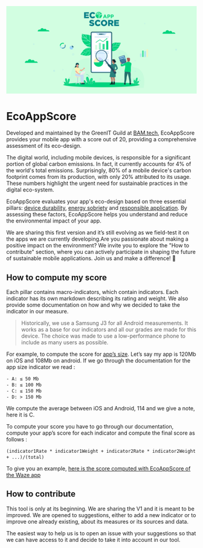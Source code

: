 ![](./assets/BannerEcoAppScore.png)

# EcoAppScore

Developed and maintained by the GreenIT Guild at [BAM.tech](https://www.bam.tech/), EcoAppScore provides your mobile app with a score out of 20, providing a comprehensive assessment of its eco-design.

The digital world, including mobile devices, is responsible for a significant portion of global carbon emissions. In fact, it currently accounts for 4% of the world's total emissions. Surprisingly, 80% of a mobile device's carbon footprint comes from its production, with only 20% attributed to its usage. These numbers highlight the urgent need for sustainable practices in the digital eco-system.

EcoAppScore evaluates your app's eco-design based on three essential pillars: [device durability](./devicesDurability/devicesDurability.md), [energy sobriety](./energySobriety/energySobriety.md) and [responsible application](./responsibleApplication/). By assessing these factors, EcoAppScore helps you understand and reduce the environmental impact of your app.

We are sharing this first version and it’s still evolving as we field-test it on the apps we are currently developing.Are you passionate about making a positive impact on the environment? We invite you to explore the "How to contribute" section, where you can actively participate in shaping the future of sustainable mobile applications. Join us and make a difference! 🌱

## How to compute my score

Each pillar contains macro-indicators, which contain indicators. Each indicator has its own markdown describing its rating and weight. We also provide some documentation on how and why we decided to take the indicator in our measure.

> Historically, we use a Samsung J3 for all Android measurements. It works as a base for our indicators and all our grades are made for this device. The choice was made to use a low-performance phone to include as many users as possible.

For example, to compute the score for [app’s size][1]. Let’s say my app is 120Mb on iOS and 108Mb on android. If we go through the documentation for the app size indicator we read :

```
- A: ≤ 50 Mb
- B: ≤ 100 Mb
- C: ≤ 150 Mb
- D: > 150 Mb
```

We compute the average between iOS and Android, 114 and we give a note, here it is C.

To compute your score you have to go through our documentation, compute your app’s score for each indicator and compute the final score as follows :

```
(indicator1Rate * indicator1Weight + indicator2Rate * indicator2Weight + ...)/(total)
```

To give you an example, [here is the score computed with EcoAppScore of the Waze app](./WazeExample.md)

## How to contribute

This tool is only at its beginning. We are sharing the V1 and it is meant to be improved. We are opened to suggestions, either to add a new indicator or to improve one already existing, about its measures or its sources and data.

The easiest way to help us is to open an issue with your suggestions so that we can have access to it and decide to take it into account in our tool.

[1]: ./devicesDurability/storageUsage/appSize.md
